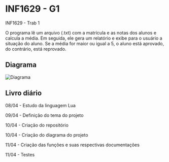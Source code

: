 # INF1629 - G1
INF1629 - Trab 1

O programa lê um arquivo (.txt) com a matrícula e as notas dos alunos e calcula a média. Em seguida, ele gera um relatório e exibe para o usuário
a situação do aluno. Se a média for maior ou igual a 5, o aluno está aprovado, do contrário, está reprovado. 

## Diagrama

![Diagrama](http://diagrama/diagrama.001.jpeg)

## Livro diário
08/04 - Estudo da linguagem Lua

09/04 - Definição do tema do projeto

10/04 - Criação do repositório

10/04 - Criação do diagrama do projeto

11/04 - Criação das funções e suas respectivas documentações

11/04 - Testes